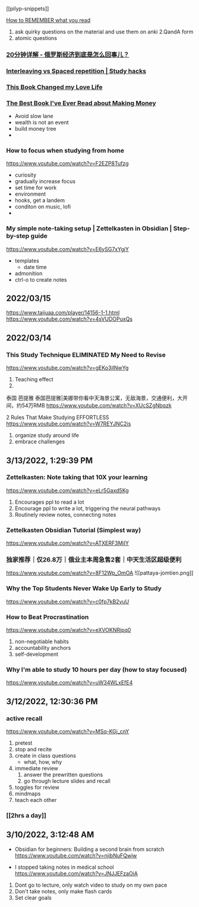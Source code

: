 [[pilyp-snippets]]

[How to REMEMBER what you read](https://www.youtube.com/watch?v=H-vjo96n2JM&t=218s)
1. ask quirky questions on the material and use them on anki
2.QandA form
3. atomic questions

### [20分钟详解 - 俄罗斯经济到底是怎么回事儿？](https://www.youtube.com/watch?v=aJ957mEAFis)

### [Interleaving vs Spaced repetition | Study hacks](https://www.youtube.com/watch?v=J-O5Y3TwrUk)

### [This Book Changed my Love Life](https://www.youtube.com/watch?v=kM0ZADKIXU8)

### [The Best Book I've Ever Read about Making Money](https://www.youtube.com/watch?v=Gx2vyi4JcV0)
* Avoid slow lane
* wealth is not an event
* build money tree
* 

### How to focus when studying from home
https://www.youtube.com/watch?v=F2EZP8Tufzg
*  curiosity
*  gradually increase focus
*  set time for work
* environment
* hooks, get a landem
* conditon on music, lofi
* 

### My simple note-taking setup | Zettelkasten in Obsidian | Step-by-step guide
https://www.youtube.com/watch?v=E6ySG7xYgjY
* templates
	* date time
* admonition
* ctrl-o to create notes

## 2022/03/15

https://www.taijuaa.com/player/14156-1-1.html
https://www.youtube.com/watch?v=4sVUDOPuxQs

## 2022/03/14

### This Study Technique ELIMINATED My Need to Revise
https://www.youtube.com/watch?v=gEKo3jINwYg
1. Teaching effect
2. 

泰国 芭提雅 泰国芭提雅|美娜带你看中天海景公寓，无敌海景，交通便利，大开间，约54万RMB
https://www.youtube.com/watch?v=XUcSZgNbqzk

2 Rules That Make Studying EFFORTLESS
https://www.youtube.com/watch?v=W7REYJNC2is
1. organize study around life
2. embrace challenges

## 3/13/2022, 1:29:39 PM
### Zettelkasten: Note taking that 10X your learning
https://www.youtube.com/watch?v=eLr5Gaxd5Kg
1. Encourages ppl to read a lot
2. Encourage ppl to write a lot, triggering the neural pathways
3. Routinely review notes, connecting notes

###  Zettelkasten Obsidian Tutorial (Simplest way)
https://www.youtube.com/watch?v=ATXERF3MiIY

### 独家推荐｜仅26.8万｜俄业主本周急售2套｜中天生活区超级便利
https://www.youtube.com/watch?v=8F12Wp_OmOA
![[pattaya-jomtien.png]]

### Why the Top Students Never Wake Up Early to Study
https://www.youtube.com/watch?v=c0fp7kB2vuU
### How to Beat Procrastination
https://www.youtube.com/watch?v=eXVOKNRipq0
1. non-negotiable habits
2. accountability anchors
3. self-development

### Why I'm able to study 10 hours per day (how to stay focused)
https://www.youtube.com/watch?v=uW34WLxEfE4

## 3/12/2022, 12:30:36 PM
### active recall
https://www.youtube.com/watch?v=MSq-KGj_cnY
1. pretest
2. stop and recite
3. create in class questions
	* what, how, why
4. immediate review
	1. answer the prewritten questions
	2. go through lecture slides and recall
5. toggles for review
6. mindmaps
7. teach each other

### [[2hrs a day]]

## 3/10/2022, 3:12:48 AM
* Obsidian for beginners: Building a second brain from scratch
https://www.youtube.com/watch?v=njibNuFQwjw

* I stopped taking notes in medical school
https://www.youtube.com/watch?v=JNJJEFzaOiA

1. Dont go to lecture, only watch video to study on my own pace
2. Don't take notes, only make flash cards
3. Set clear goals


